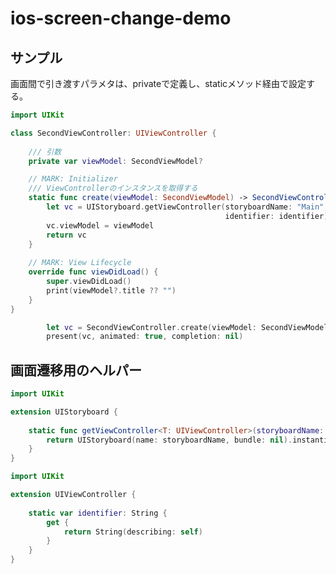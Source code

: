 # ios-screen-change-demo

## サンプル
画面間で引き渡すパラメタは、privateで定義し、staticメソッド経由で設定する。

```swift:SecondViewController.swift
import UIKit

class SecondViewController: UIViewController {
    
    /// 引数
    private var viewModel: SecondViewModel?

    // MARK: Initializer    
    /// ViewControllerのインスタンスを取得する
    static func create(viewModel: SecondViewModel) -> SecondViewController{
        let vc = UIStoryboard.getViewController(storyboardName: "Main",
                                                identifier: identifier) as! SecondViewController
        vc.viewModel = viewModel
        return vc
    }
    
    // MARK: View Lifecycle
    override func viewDidLoad() {
        super.viewDidLoad()
        print(viewModel?.title ?? "")
    }
}
```

```swift:FirstViewController.swift
        let vc = SecondViewController.create(viewModel: SecondViewModel(title: "aaa"))
        present(vc, animated: true, completion: nil)
```        


## 画面遷移用のヘルパー

```swift:UIStoryboard.swift
import UIKit

extension UIStoryboard {
    
    static func getViewController<T: UIViewController>(storyboardName: String, identifier: String) -> T? {
        return UIStoryboard(name: storyboardName, bundle: nil).instantiateViewController(withIdentifier: identifier) as? T
    }
}
```

```swift:UIViewController.swift
import UIKit

extension UIViewController {
    
    static var identifier: String {
        get {
            return String(describing: self)
        }
    }
}
```
